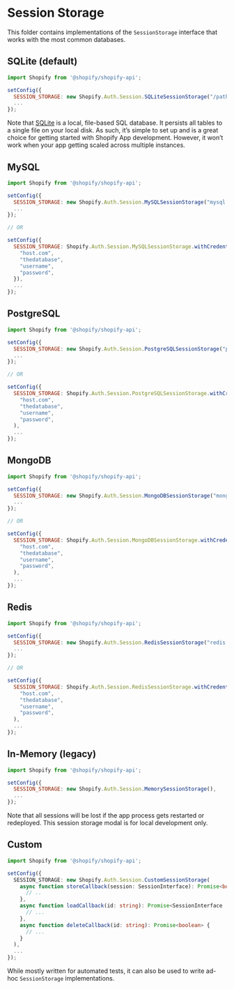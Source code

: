 # Session Storage

This folder contains implementations of the `SessionStorage` interface that works with the most common databases.

## SQLite (default)

```js
import Shopify from '@shopify/shopify-api';

setConfig({
  SESSION_STORAGE: new Shopify.Auth.Session.SQLiteSessionStorage("/path/to/your.db"),
  ...
});
```

Note that [SQLite] is a local, file-based SQL database. It persists all tables to a single file on your local disk. As such, it’s simple to set up and is a great choice for getting started with Shopify App development. However, it won’t work when your app getting scaled across multiple instances.

## MySQL

```js
import Shopify from '@shopify/shopify-api';

setConfig({
  SESSION_STORAGE: new Shopify.Auth.Session.MySQLSessionStorage("mysql://username:password@host/database"),
  ...
});

// OR

setConfig({
  SESSION_STORAGE: Shopify.Auth.Session.MySQLSessionStorage.withCredentials({
    "host.com",
    "thedatabase",
    "username",
    "password",
  }),
  ...
});
```

## PostgreSQL

```js
import Shopify from '@shopify/shopify-api';

setConfig({
  SESSION_STORAGE: new Shopify.Auth.Session.PostgreSQLSessionStorage("postgres://username:password@host/database"),
  ...
});

// OR

setConfig({
  SESSION_STORAGE: Shopify.Auth.Session.PostgreSQLSessionStorage.withCredentials(
    "host.com",
    "thedatabase",
    "username",
    "password",
  ),
  ...
});
```

## MongoDB

```js
import Shopify from '@shopify/shopify-api';

setConfig({
  SESSION_STORAGE: new Shopify.Auth.Session.MongoDBSessionStorage("mongodb://username:password@host/", "database"),
  ...
});

// OR

setConfig({
  SESSION_STORAGE: Shopify.Auth.Session.MongoDBSessionStorage.withCredentials(
    "host.com",
    "thedatabase",
    "username",
    "password",
  ),
  ...
});
```

## Redis

```js
import Shopify from '@shopify/shopify-api';

setConfig({
  SESSION_STORAGE: new Shopify.Auth.Session.RedisSessionStorage("redis://username:password@host/database"),
  ...
});

// OR

setConfig({
  SESSION_STORAGE: Shopify.Auth.Session.RedisSessionStorage.withCredentials(
    "host.com",
    "thedatabase",
    "username",
    "password",
  ),
  ...
});
```

## In-Memory (legacy)

```js
import Shopify from '@shopify/shopify-api';

setConfig({
  SESSION_STORAGE: new Shopify.Auth.Session.MemorySessionStorage(),
  ...
});
```

Note that all sessions will be lost if the app process gets restarted or redeployed. This session storage modal is for local development only.

## Custom

```ts
import Shopify from '@shopify/shopify-api';

setConfig({
  SESSION_STORAGE: new Shopify.Auth.Session.CustomSessionStorage(
    async function storeCallback(session: SessionInterface): Promise<boolean> {
      // ..
    },
    async function loadCallback(id: string): Promise<SessionInterface | undefined> {
      // ...
    },
    async function deleteCallback(id: string): Promise<boolean> {
      // ...
    }
  ),
  ...
});
```

While mostly written for automated tests, it can also be used to write ad-hoc `SessionStorage` implementations.

[sqlite]: https://www.sqlite.org/
